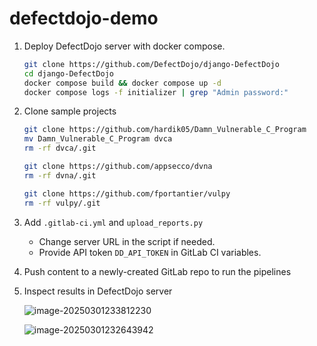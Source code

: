 # defectdojo-demo

1. Deploy DefectDojo server with docker compose.

   ```bash
   git clone https://github.com/DefectDojo/django-DefectDojo
   cd django-DefectDojo
   docker compose build && docker compose up -d
   docker compose logs -f initializer | grep "Admin password:"
   ```

1. Clone sample projects

   ```bash
   git clone https://github.com/hardik05/Damn_Vulnerable_C_Program
   mv Damn_Vulnerable_C_Program dvca
   rm -rf dvca/.git
   
   git clone https://github.com/appsecco/dvna
   rm -rf dvna/.git
   
   git clone https://github.com/fportantier/vulpy
   rm -rf vulpy/.git
   ```

1. Add `.gitlab-ci.yml` and `upload_reports.py`

   - Change server URL in the script if needed.
   - Provide API token `DD_API_TOKEN` in GitLab CI variables.

1. Push content to a newly-created GitLab repo to run the pipelines

1. Inspect results in DefectDojo server

   ![image-20250301233812230](https://i.ibb.co/8nsx0H55/image.png)

   ![image-20250301232643942](https://i.ibb.co/5XwkRj3c/image.png)

